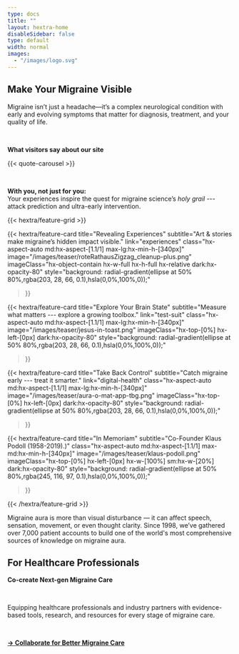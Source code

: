 ```yaml
---
type: docs
title: ""
layout: hextra-home
disableSidebar: false
type: default
width: normal
images:
  - "/images/logo.svg"
---
```



<!-- markdownlint-disable MD033 MD034-->

<h2 class="hx-text-4xl hx-font-bold hx-mt-6">
    Make Your Migraine Visible
</h2>

<!--<div class="hx-mt-6 hx-mb-6">
{{< hextra/hero-headline >}}
{{< /hextra/hero-headline >}}
</div>


<div class="hx-mb-6">
{{< hextra/hero-subtitle style="margin: 1rem 0 0 0">}}Migraine isn’t just a headache—it’s a complex neurological condition with symptoms that matter for diagnosis, treatment, and your quality of life.
    {{< /hextra/hero-subtitle >}}
</div>

-->

Migraine isn’t just a headache—it’s a complex neurological condition with early and evolving symptoms that matter for diagnosis, treatment, and your quality of life.

&nbsp;

**What visitors say about our site**


{{< quote-carousel >}}

<!--

<div class="hx-mb-2">
{{< hextra/hero-subtitle style="margin: 1rem 0 0 0">}}
With you, not just for you: Your stories spark innovation!
{{< /hextra/hero-subtitle >}}
</div>

<h2 class="hx-text-xl hx-font-bold hx-mt-6">
    With you, not just for you: Your stories spark innovation!
</h2>

-->

&nbsp;


**With you, not just for you:**   
Your experiences inspire the quest for migraine science’s _holy grail_ --- attack prediction and ultra-early intervention.





<div class="hx-mt-6"></div>

{{< hextra/feature-grid >}}


  {{< hextra/feature-card
    title="Revealing Experiences"
    subtitle="Art & stories make migraine’s hidden impact visible."
    link="experiences"
    class="hx-aspect-auto md:hx-aspect-[1.1/1] max-lg:hx-min-h-[340px]"
    image="/images/teaser/roteRathausZigzag_cleanup-plus.png"
    imageClass="hx-object-contain hx-w-full hx-h-full hx-relative dark:hx-opacity-80"
    style="background: radial-gradient(ellipse at 50% 80%,rgba(203, 28, 66, 0.1),hsla(0,0%,100%,0));"
  >}}




  {{< hextra/feature-card
    title="Explore Your Brain State"
    subtitle="Measure what matters --- explore a growing toolbox."
    link="test-suit"
    class="hx-aspect-auto md:hx-aspect-[1.1/1] max-lg:hx-min-h-[340px]"
    image="/images/teaser/jesus-in-toast.png"
    imageClass="hx-top-[0%] hx-left-[0px]  dark:hx-opacity-80"
    style="background: radial-gradient(ellipse at 50% 80%,rgba(203, 28, 66, 0.1),hsla(0,0%,100%,0));"
  >}}


  {{< hextra/feature-card
    title="Take Back Control"
    subtitle="Catch migraine early --- treat it smarter."
    link="digital-health"
    class="hx-aspect-auto md:hx-aspect-[1.1/1] max-lg:hx-min-h-[340px]"
    image="/images/teaser/aura-o-mat-app-tbg.png"
    imageClass="hx-top-[0%] hx-left-[0px]  dark:hx-opacity-80"
    style="background: radial-gradient(ellipse at 50% 80%,rgba(203, 28, 66, 0.1),hsla(0,0%,100%,0));"
  >}}



  {{< hextra/feature-card
    title="In Memoriam"
    subtitle="Co-Founder Klaus Podoll (1958-2019).)"
    class="hx-aspect-auto md:hx-aspect-[1.1/1] max-md:hx-min-h-[340px]"
    image="/images/teaser/klaus-podoll.png"
    imageClass="hx-top-[0%] hx-left-[0px]  hx-w-[100%] sm:hx-w-[20%] dark:hx-opacity-80"
    style="background: radial-gradient(ellipse at 50% 80%,rgba(245, 116, 97, 0.1),hsla(0,0%,100%,0));"
  >}}


{{< /hextra/feature-grid >}}


<div class="hx-mt-8"></div>

Migraine aura is more than visual disturbance — it can affect speech, sensation, movement, or even thought clarity. Since 1998, we’ve gathered over 7,000 patient accounts to build one of the world's most comprehensive sources of knowledge on migraine aura.


<h2 class="hx-text-2xl hx-font-bold hx-mt-12">
    For Healthcare Professionals
</h2>


**Co-create Next-gen Migraine Care**

&nbsp;

Equipping healthcare professionals and industry partners with evidence-based tools, research, and resources for every stage of migraine care.

&nbsp;

[**→ Collaborate for Better Migraine Care**](next-gen-migraine-care)
